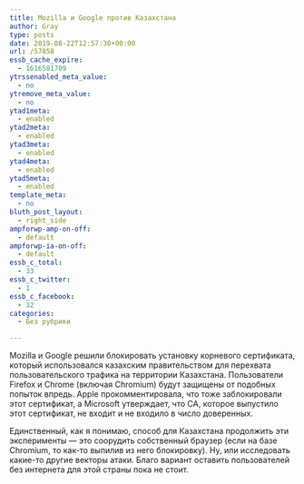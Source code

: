 ```yaml
---
title: Mozilla и Google против Казахстана
author: Gray
type: posts
date: 2019-08-22T12:57:30+00:00
url: /57858
essb_cache_expire:
  - 1616581709
ytrssenabled_meta_value:
  - no
ytremove_meta_value:
  - no
ytad1meta:
  - enabled
ytad2meta:
  - enabled
ytad3meta:
  - enabled
ytad4meta:
  - enabled
ytad5meta:
  - enabled
template_meta:
  - no
bluth_post_layout:
  - right_side
ampforwp-amp-on-off:
  - default
ampforwp-ia-on-off:
  - default
essb_c_total:
  - 33
essb_c_twitter:
  - 1
essb_c_facebook:
  - 32
categories:
  - Без рубрики

---
```








Mozilla и Google решили блокировать установку корневого сертификата, который использовался казахским правительством для перехвата пользовательского трафика на территории Казахстана. Пользователи Firefox и Chrome (включая Chromium) будут защищены от подобных попыток впредь. Apple прокомментировала, что тоже заблокировали этот сертификат, а Microsoft утверждает, что CA, которое выпустило этот сертификат, не входит и не входило в число доверенных.

Единственный, как я понимаю, способ для Казахстана продолжить эти эксперименты — это соорудить собственный браузер (если на базе Chromium, то как-то выпилив из него блокировку). Ну, или исследовать какие-то другие векторы атаки. Благо вариант оставить пользователей без интернета для этой страны пока не стоит.